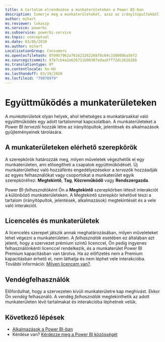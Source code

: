 ```yaml
---
title: A tartalom elrendezése a munkaterületeken a Power BI-ban
description: Ismerje meg a munkaterületeket, azaz az irányítópultokból és jelentésekből álló gyűjteményeket, amelyek célja az alapvető metrikák biztosítása a vállalat számára.
author: mihart
ms.reviewer: lukaszp
ms.service: powerbi
ms.subservice: powerbi-service
ms.topic: conceptual
ms.date: 03/05/2020
ms.author: mihart
LocalizationGroup: Consumers
ms.openlocfilehash: 0f0957962a761623262268f8c84c338000ba56f2
ms.sourcegitcommit: 87b7cb4a2e626711b98387edaa5ff72dc26262bb
ms.translationtype: HT
ms.contentlocale: hu-HU
ms.lasthandoff: 03/10/2020
ms.locfileid: "79078979"
---
```

# <a name="collaborate-in-workspaces"></a>Együttműködés a munkaterületeken

 A *munkaterületek* olyan helyek, ahol lehetséges a munkatársakkal való együttműködés egy adott tartalommal kapcsolatban. A munkaterületeket a Power BI *tervezői* hozzák létre az irányítópultok, jelentések és alkalmazások gyűjteményeinek tárolására. 


<art showing different wss>

## <a name="roles-in-the-workspaces"></a>A munkaterületeken elérhető szerepkörök

A szerepkörök határozzák meg, milyen műveletek végezhetők el egy munkaterületen, ami elősegítheti a csapatok együttműködését.  Új munkaterülethez való hozzáférés engedélyezésekor a *tervezők* hozzáadják az egyes felhasználókat vagy csoportokat a munkaterület egyik szerepköréhez: **Megtekintő**, **Tag**, **Közreműködő** vagy **Rendszergazda**. 

Power BI-*felhasználóként* Ön a **Megtekintő** szerepkörben létesít interakciót a különböző munkaterületeken. A Megtekintő szerepkör lehetővé teszi a tartalom (irányítópultok, jelentések, alkalmazások) megtekintését és a vele való interakciót. <!--For a detailed list of what you can do as a *consumer* with the Viewer role, see [Viewer role in an organization with Premium](end-user-license.md#viewer-role-in-an-organization-with-a-premium-license).-->

## <a name="licensing-and-workspaces"></a>Licencelés és munkaterületek
A licencelés szerepet játszik annak meghatározásában, milyen műveleteket lehet végezni a munkaterületen. A *felhasználók* esetében ez általában azt jelenti, hogy a szervezet prémium szintű licenccel, Ön pedig ingyenes felhasználónkénti licenccel rendelkezik, és a munkaterület Power BI Premium kapacitásban van tárolva.  Ha az előfizetés nem a Premium kapacitásban érhető el, nem láthatja és nem léphet vele interakcióba. További információ: [Milyen licencem van?](end-user-license.md).

## <a name="guest-users"></a>Vendégfelhasználók
Előfordulhat, hogy a szervezeten kívüli munkaterületre kap meghívást. Ekkor Ön *vendég* felhasználó. A vendég *felhasználók* megtekinthetik az adott munkaterületen lévő tartalmakat és interakcióba léphetnek velük. 





## <a name="next-steps"></a>Következő lépések
* [Alkalmazások a Power BI-ban](end-user-apps.md)    
* Kérdése van? [Kérdezze meg a Power BI közösségét](https://community.powerbi.com/)
